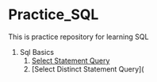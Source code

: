 # Practice_SQL
This is practice repository for learning SQL


1. Sql Basics
   1. [Select Statement Query](https://github.com/jasjitajimal/practice_sql/blob/main/practice_sql/query_select.sql)
   2. [Select Distinct Statement Query](